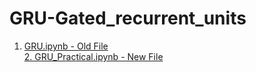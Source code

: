 # GRU-Gated_recurrent_units

1. <a href = "https://github.com/RishavMishraRM/GRU-Gated_recurrent_units/blob/main/GRU.ipynb">GRU.ipynb - Old File </a> <br>
<a href = "https://github.com/RishavMishraRM/GRU-Gated_recurrent_units/blob/main/GRU_Practical.ipynb">2. GRU_Practical.ipynb - New File
